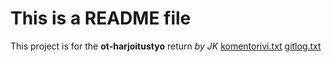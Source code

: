 # This is a README file
This project is for the __ot-harjoitustyo__  return
*by JK*
[komentorivi.txt](./laskarit/viikko1/komentorivi.txt)
[gitlog.txt](./laskarit/viikko1/gitlog.txt)
